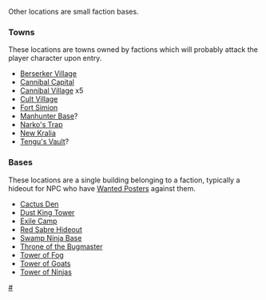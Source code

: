 Other locations are small faction bases.

### Towns

These locations are towns owned by factions which will probably attack
the player character upon entry.

- [Berserker Village](Berserker_Village.md "wikilink")
- [Cannibal Capital](Cannibal_Capital.md "wikilink")
- [Cannibal Village](Cannibal_Village.md "wikilink") x5
- [Cult Village](Cult_Village.md "wikilink")
- [Fort Simion](Fort_Simion.md "wikilink")
- [Manhunter Base](Manhunter_Base.md "wikilink")?
- [Narko's Trap](Narko's_Trap.md "wikilink")
- [New Kralia](New_Kralia.md "wikilink")
- [Tengu's Vault](Tengu's_Vault.md "wikilink")?

### Bases

These locations are a single building belonging to a faction, typically
a hideout for NPC who have [Wanted Posters](Wanted_Posters.md "wikilink")
against them.

- [Cactus Den](Cactus_Den.md "wikilink")
- [Dust King Tower](Dust_King_Tower.md "wikilink")
- [Exile Camp](Exile_Camp.md "wikilink")
- [Red Sabre Hideout](Red_Sabre_Hideout.md "wikilink")
- [Swamp Ninja Base](Swamp_Ninja_Base.md "wikilink")
- [Throne of the Bugmaster](Throne_of_the_Bugmaster.md "wikilink")
- [Tower of Fog](Tower_of_Fog.md "wikilink")
- [Tower of Goats](Tower_of_Goats.md "wikilink")
- [Tower of Ninjas](Tower_Of_Ninjas.md "wikilink")

[\#](Category:Locations "wikilink")